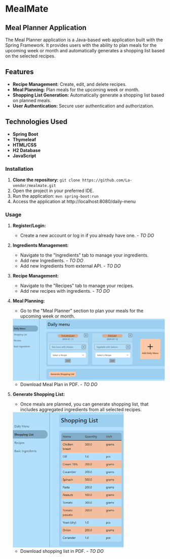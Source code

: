 # MealMate
## Meal Planner Application

The Meal Planner application is a Java-based web application built with the Spring Framework. It provides users with the ability to plan meals for the upcoming week or month and automatically generates a shopping list based on the selected recipes.

## Features

- **Recipe Management:** Create, edit, and delete recipes.
- **Meal Planning:** Plan meals for the upcoming week or month.
- **Shopping List Generation:** Automatically generate a shopping list based on planned meals.
- **User Authentication:** Secure user authentication and authorization.

## Technologies Used

- **Spring Boot** 
- **Thymeleaf**
- **HTML/CSS** 
- **H2 Database**
- **JavaScript**

### Installation

1. **Clone the repository:**
``git clone https://github.com/La-vendor/mealmate.git``
2. Open the project in your preferred IDE.
3. Run the application:
``mvn spring-boot:run``
4. Access the application at http://localhost:8080/daily-menu
### Usage
1. **Register/Login:**
   
   - Create a new account or log in if you already have one. - _TO DO_
     

2. **Ingredients Management:**

   - Navigate to the "Ingredients" tab to manage your ingredients.
   - Add new Ingredients.  - _TO DO_
   - Add new Ingredients from external API.  - _TO DO_

3. **Recipe Management:**

   - Navigate to the "Recipes" tab to manage your recipes.
   - Add new recipes with ingredients. - _TO DO_
    
4. **Meal Planning:**
   
   - Go to the "Meal Planner" section to plan your meals for the upcoming week or month.
   
   <img src='daily-menu.png' width='700'>
   
    - Download Meal Plan in PDF. - _TO DO_

7. **Generate Shopping List:**
  
   - Once meals are planned, you can generate shopping list, that includes aggregated ingredients from all selected recipes.
     
   <img src='shopping-list.png' width='350'>
   
   - Download shopping list in PDF. - _TO DO_
